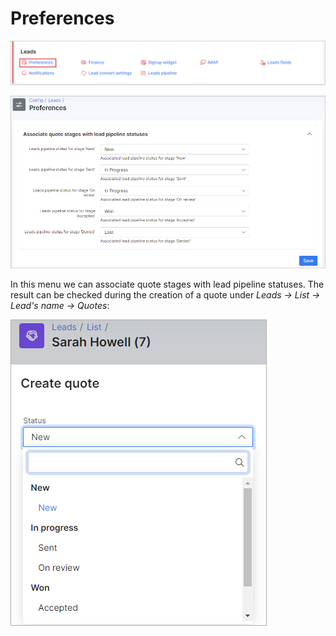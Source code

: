 Preferences
=============

![img](icon.png)

![img](1.png)

In this menu we can associate quote stages with lead pipeline statuses. The result can be checked during the creation of a quote under *Leads → List → Lead's name → Quotes*:

![img](2.png)
